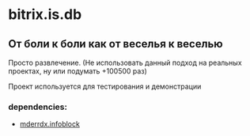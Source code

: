 # bitrix.is.db

## От боли к боли как от веселья к веселью
Просто развлечение. (Не использовать данный подход на реальных проектах, ну или подумать +100500 раз)

Проект используется для тестирования и демонстрации


### dependencies:
- [mderrdx.infoblock](https://github.com/mderrdx5341/mderrdx.infoblocks)